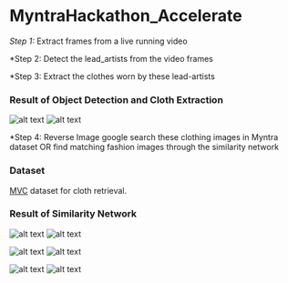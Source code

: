 # MyntraHackathon_Accelerate

*Step 1:*
Extract frames from a live running video

*Step 2:
Detect the lead_artists from the video frames

*Step 3:
Extract the clothes worn by these lead-artists

<h3>Result of Object Detection and Cloth Extraction</h3>

![alt text](https://github.com/ManishaJhunjhunwala/MyntraHackathon_Accelerate/tree/main/lead_artist/image13.jpg)
![alt text](https://github.com/ManishaJhunjhunwala/MyntraHackathon_Accelerate/tree/main/result/cloth_image13.jpg)

*Step 4:
Reverse Image google search these clothing images in Myntra dataset OR find matching fashion images through the similarity network

<h3>Dataset</h3>
<p><a href="http://mvc-datasets.github.io/MVC/" target="_blank">MVC</a> dataset for cloth retrieval.</p>

<h3>Result of Similarity Network</h3>

![alt text](https://github.com/ManishaJhunjhunwala/MyntraHackathon_Accelerate/tree/main/similarity-search-for-fashion-deeplearning/results/q1.png)
![alt text](https://github.com/ManishaJhunjhunwala/MyntraHackathon_Accelerate/tree/main/similarity-search-for-fashion-deeplearning/results/s1.png)

![alt text](https://github.com/ManishaJhunjhunwala/MyntraHackathon_Accelerate/tree/main/similarity-search-for-fashion-deeplearning/results/q2.png)
![alt text](https://github.com/ManishaJhunjhunwala/MyntraHackathon_Accelerate/tree/main/similarity-search-for-fashion-deeplearning/results/s2.png)

![alt text](https://github.com/ManishaJhunjhunwala/MyntraHackathon_Accelerate/tree/main/similarity-search-for-fashion-deeplearning/results/q3.png)
![alt text](https://github.com/ManishaJhunjhunwala/MyntraHackathon_Accelerate/tree/main/similarity-search-for-fashion-deeplearning/results/s3.png)
